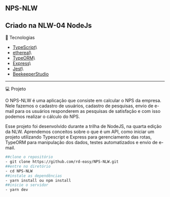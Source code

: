 ## NPS-NLW

Criado na NLW-04 NodeJs
---
🌟 Tecnologias

- [TypeScript](https://www.typescriptlang.org/)\
- [ethereal](https://ethereal.email/)\
- [TypeORM](https://typeorm.io/#/)\
- [Express](https://expressjs.com/)\
- [Jest](https://jestjs.io/)\
- [BeekeeperStudio](https://www.beekeeperstudio.io/)

---
💻 Projeto

O NPS-NLW é uma aplicação que consiste em calcular o NPS da empresa. Nele fazemos o cadastro de usuários, cadastro de pesquisas, envio de e-mail para os usuários responderem as pesquisas de satisfação e com isso podemos realizar o cálculo do NPS.

Esse projeto foi desenvolvido durante a trilha de NodeJS, na quarta edição da NLW. Aprendemos conceitos sobre o que é um API, como iniciar um projeto utilizando Typescript e Express para gerenciamento das rotas, TypeORM para manipulação dos dados, testes automatizados e envio de e-mail.


```bash
##clone o repositório
- git clone https://github.com/rd-easy/NPS-NLW.git
##entre no diretório
- cd NPS-NLW
##instale as dependências
- yarn install ou npm install
##inicie o servidor
- yarn dev
```
